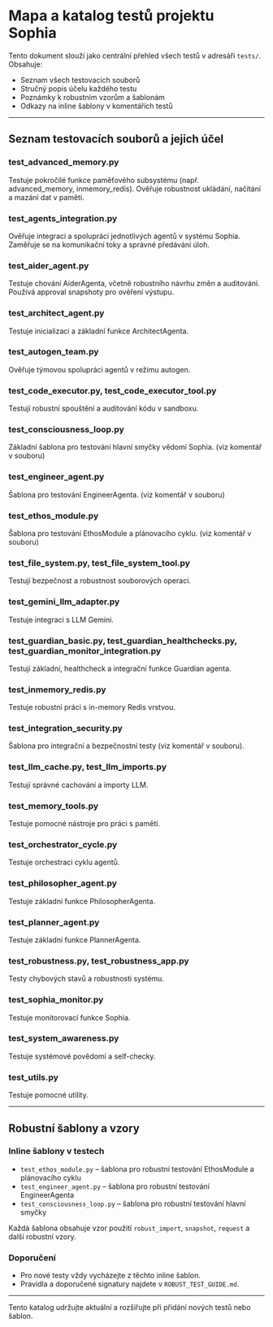 # Mapa a katalog testů projektu Sophia

Tento dokument slouží jako centrální přehled všech testů v adresáři `tests/`.
Obsahuje:
- Seznam všech testovacích souborů
- Stručný popis účelu každého testu
- Poznámky k robustním vzorům a šablonám
- Odkazy na inline šablony v komentářích testů

---

## Seznam testovacích souborů a jejich účel

### test_advanced_memory.py
Testuje pokročilé funkce paměťového subsystému (např. advanced_memory, inmemory_redis). Ověřuje robustnost ukládání, načítání a mazání dat v paměti.

### test_agents_integration.py
Ověřuje integraci a spolupráci jednotlivých agentů v systému Sophia. Zaměřuje se na komunikační toky a správné předávání úloh.

### test_aider_agent.py
Testuje chování AiderAgenta, včetně robustního návrhu změn a auditování. Používá approval snapshoty pro ověření výstupu.

### test_architect_agent.py
Testuje inicializaci a základní funkce ArchitectAgenta.

### test_autogen_team.py
Ověřuje týmovou spolupráci agentů v režimu autogen.

### test_code_executor.py, test_code_executor_tool.py
Testují robustní spouštění a auditování kódu v sandboxu.

### test_consciousness_loop.py
Základní šablona pro testování hlavní smyčky vědomí Sophia. (viz komentář v souboru)

### test_engineer_agent.py
Šablona pro testování EngineerAgenta. (viz komentář v souboru)

### test_ethos_module.py
Šablona pro testování EthosModule a plánovacího cyklu. (viz komentář v souboru)

### test_file_system.py, test_file_system_tool.py
Testují bezpečnost a robustnost souborových operací.

### test_gemini_llm_adapter.py
Testuje integraci s LLM Gemini.

### test_guardian_basic.py, test_guardian_healthchecks.py, test_guardian_monitor_integration.py
Testují základní, healthcheck a integrační funkce Guardian agenta.

### test_inmemory_redis.py
Testuje robustní práci s in-memory Redis vrstvou.

### test_integration_security.py
Šablona pro integrační a bezpečnostní testy (viz komentář v souboru).

### test_llm_cache.py, test_llm_imports.py
Testují správné cachování a importy LLM.

### test_memory_tools.py
Testuje pomocné nástroje pro práci s pamětí.

### test_orchestrator_cycle.py
Testuje orchestraci cyklu agentů.

### test_philosopher_agent.py
Testuje základní funkce PhilosopherAgenta.

### test_planner_agent.py
Testuje základní funkce PlannerAgenta.

### test_robustness.py, test_robustness_app.py
Testy chybových stavů a robustnosti systému.

### test_sophia_monitor.py
Testuje monitorovací funkce Sophia.

### test_system_awareness.py
Testuje systémové povědomí a self-checky.

### test_utils.py
Testuje pomocné utility.

---

## Robustní šablony a vzory

### Inline šablony v testech
- `test_ethos_module.py` – šablona pro robustní testování EthosModule a plánovacího cyklu
- `test_engineer_agent.py` – šablona pro robustní testování EngineerAgenta
- `test_consciousness_loop.py` – šablona pro robustní testování hlavní smyčky

Každá šablona obsahuje vzor použití `robust_import`, `snapshot`, `request` a další robustní vzory.

### Doporučení
- Pro nové testy vždy vycházejte z těchto inline šablon.
- Pravidla a doporučené signatury najdete v `ROBUST_TEST_GUIDE.md`.

---

Tento katalog udržujte aktuální a rozšiřujte při přidání nových testů nebo šablon.
